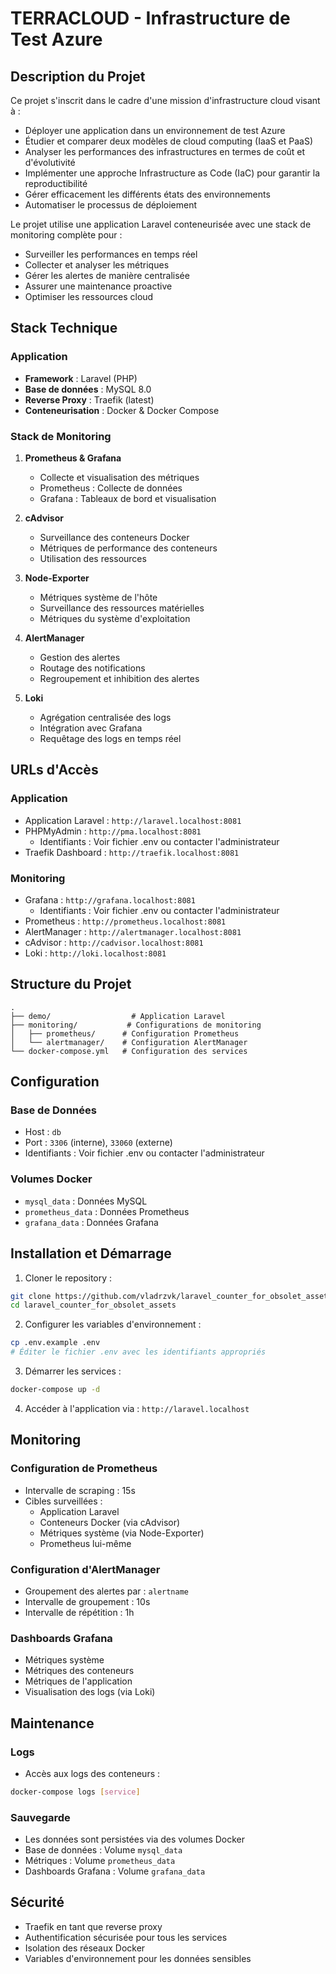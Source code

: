 # TERRACLOUD - Infrastructure de Test Azure

## Description du Projet
Ce projet s'inscrit dans le cadre d'une mission d'infrastructure cloud visant à :
- Déployer une application dans un environnement de test Azure
- Étudier et comparer deux modèles de cloud computing (IaaS et PaaS)
- Analyser les performances des infrastructures en termes de coût et d'évolutivité
- Implémenter une approche Infrastructure as Code (IaC) pour garantir la reproductibilité
- Gérer efficacement les différents états des environnements
- Automatiser le processus de déploiement

Le projet utilise une application Laravel conteneurisée avec une stack de monitoring complète pour :
- Surveiller les performances en temps réel
- Collecter et analyser les métriques
- Gérer les alertes de manière centralisée
- Assurer une maintenance proactive
- Optimiser les ressources cloud

## Stack Technique

### Application
- **Framework** : Laravel (PHP)
- **Base de données** : MySQL 8.0
- **Reverse Proxy** : Traefik (latest)
- **Conteneurisation** : Docker & Docker Compose

### Stack de Monitoring
1. **Prometheus & Grafana**
   - Collecte et visualisation des métriques
   - Prometheus : Collecte de données
   - Grafana : Tableaux de bord et visualisation

2. **cAdvisor**
   - Surveillance des conteneurs Docker
   - Métriques de performance des conteneurs
   - Utilisation des ressources

3. **Node-Exporter**
   - Métriques système de l'hôte
   - Surveillance des ressources matérielles
   - Métriques du système d'exploitation

4. **AlertManager**
   - Gestion des alertes
   - Routage des notifications
   - Regroupement et inhibition des alertes

5. **Loki**
   - Agrégation centralisée des logs
   - Intégration avec Grafana
   - Requêtage des logs en temps réel

## URLs d'Accès

### Application
- Application Laravel : `http://laravel.localhost:8081`
- PHPMyAdmin : `http://pma.localhost:8081`
  - Identifiants : Voir fichier .env ou contacter l'administrateur
- Traefik Dashboard : `http://traefik.localhost:8081`

### Monitoring
- Grafana : `http://grafana.localhost:8081`
  - Identifiants : Voir fichier .env ou contacter l'administrateur
- Prometheus : `http://prometheus.localhost:8081`
- AlertManager : `http://alertmanager.localhost:8081`
- cAdvisor : `http://cadvisor.localhost:8081`
- Loki : `http://loki.localhost:8081`

## Structure du Projet
```
.
├── demo/                  # Application Laravel
├── monitoring/           # Configurations de monitoring
│   ├── prometheus/      # Configuration Prometheus
│   └── alertmanager/    # Configuration AlertManager
└── docker-compose.yml   # Configuration des services
```

## Configuration

### Base de Données
- Host : `db`
- Port : `3306` (interne), `33060` (externe)
- Identifiants : Voir fichier .env ou contacter l'administrateur

### Volumes Docker
- `mysql_data` : Données MySQL
- `prometheus_data` : Données Prometheus
- `grafana_data` : Données Grafana

## Installation et Démarrage

1. Cloner le repository :
```bash
git clone https://github.com/vladrzvk/laravel_counter_for_obsolet_assets.git
cd laravel_counter_for_obsolet_assets
```

2. Configurer les variables d'environnement :
```bash
cp .env.example .env
# Éditer le fichier .env avec les identifiants appropriés
```

3. Démarrer les services :
```bash
docker-compose up -d
```

4. Accéder à l'application via : `http://laravel.localhost`

## Monitoring

### Configuration de Prometheus
- Intervalle de scraping : 15s
- Cibles surveillées :
  - Application Laravel
  - Conteneurs Docker (via cAdvisor)
  - Métriques système (via Node-Exporter)
  - Prometheus lui-même

### Configuration d'AlertManager
- Groupement des alertes par : `alertname`
- Intervalle de groupement : 10s
- Intervalle de répétition : 1h

### Dashboards Grafana
- Métriques système
- Métriques des conteneurs
- Métriques de l'application
- Visualisation des logs (via Loki)

## Maintenance

### Logs
- Accès aux logs des conteneurs :
```bash
docker-compose logs [service]
```

### Sauvegarde
- Les données sont persistées via des volumes Docker
- Base de données : Volume `mysql_data`
- Métriques : Volume `prometheus_data`
- Dashboards Grafana : Volume `grafana_data`

## Sécurité
- Traefik en tant que reverse proxy
- Authentification sécurisée pour tous les services
- Isolation des réseaux Docker
- Variables d'environnement pour les données sensibles
